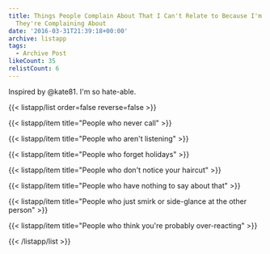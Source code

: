 ```yaml
---
title: Things People Complain About That I Can't Relate to Because I'm the Person
  They're Complaining About
date: '2016-03-31T21:39:18+00:00'
archive: listapp
tags: 
  - Archive Post
likeCount: 35
relistCount: 6
---
```


Inspired by @kate81. I'm so hate-able.

<!--more-->

{{< listapp/list order=false reverse=false >}}

   {{< listapp/item title="People who never call" >}}

   {{< listapp/item title="People who aren't listening" >}}

   {{< listapp/item title="People who forget holidays" >}}

   {{< listapp/item title="People who don't notice your haircut" >}}

   {{< listapp/item title="People who have nothing to say about that" >}}

   {{< listapp/item title="People who just smirk or side-glance at the other person" >}}

   {{< listapp/item title="People who think you're probably over-reacting" >}}

{{< /listapp/list >}}
